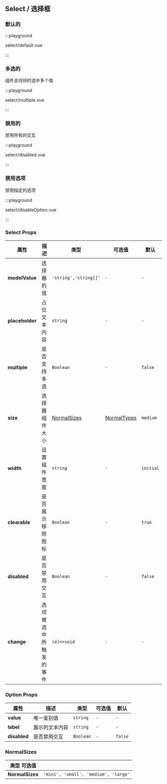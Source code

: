 ## Select / 选择框

### 默认的

:::playground

select/default.vue

:::

### 多选的

组件支持同时选中多个值

:::playground

select/multiple.vue

:::

### 禁用的

禁用所有的交互

:::playground

select/disabled.vue

:::

### 禁用选项

禁用指定的选项

:::playground

select/disableOption.vue

:::

### Select Props

| 属性            | 描述                   | 类型                        | 可选值                      | 默认      |
| --------------- | ---------------------- | --------------------------- | --------------------------- | --------- |
| **modelValue**  | 选择器的值             | `'string','string[]'`       | `-`                         | `-`       |
| **placeholder** | 占位文本内容           | `string`                    | `-`                         | `-`       |
| **multiple**    | 是否支持多选           | `Boolean`                   | `-`                         | `false`   |
| **size**        | 选择器组件大小         | [NormalSizes](#normalsizes) | [NormalTypes](#normalsizes) | `medium`  |
| **width**       | 设置组件宽度           | `string`                    | `-`                         | `initial` |
| **clearable**   | 是否展示移除图标       | `Boolean`                   | `-`                         | `true`    |
| **disabled**    | 是否禁用交互           | `Boolean`                   | `-`                         | `false`   |
| **change**      | 选项被选中所触发的事件 | `(e)=>void`                 | `-`                         | `-`       |

### Option Props

| 属性         | 描述           | 类型      | 可选值 | 默认    |
| ------------ | -------------- | --------- | ------ | ------- |
| **value**    | 唯一鉴别值     | `string`  | `-`    | `-`     |
| **label**    | 展示的文本内容 | `string`  | `-`    | `-`     |
| **disabled** | 是否禁用交互   | `Boolean` | `-`    | `false` |

### NormalSizes

| 类型 可选值     |                                      |
| --------------- | ------------------------------------ |
| **NormalSizes** | `'mini', 'small', 'medium', 'large'` |
